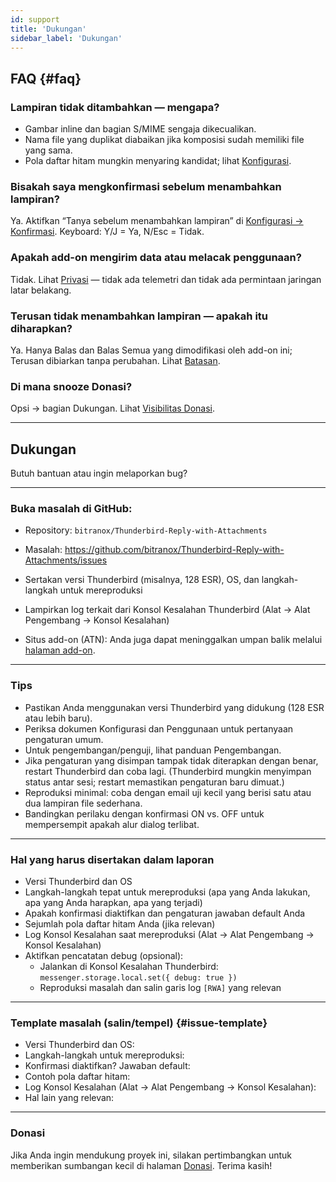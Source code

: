 ```yaml
---
id: support
title: 'Dukungan'
sidebar_label: 'Dukungan'
---
```


## FAQ {#faq}

### Lampiran tidak ditambahkan — mengapa?

- Gambar inline dan bagian S/MIME sengaja dikecualikan.
- Nama file yang duplikat diabaikan jika komposisi sudah memiliki file yang sama.
- Pola daftar hitam mungkin menyaring kandidat; lihat [Konfigurasi](configuration#blacklist-glob-patterns).

### Bisakah saya mengkonfirmasi sebelum menambahkan lampiran?

Ya. Aktifkan “Tanya sebelum menambahkan lampiran” di [Konfigurasi → Konfirmasi](configuration#confirmation). Keyboard: Y/J = Ya, N/Esc = Tidak.

### Apakah add-on mengirim data atau melacak penggunaan?

Tidak. Lihat [Privasi](privacy) — tidak ada telemetri dan tidak ada permintaan jaringan latar belakang.

### Terusan tidak menambahkan lampiran — apakah itu diharapkan?

Ya. Hanya Balas dan Balas Semua yang dimodifikasi oleh add-on ini; Terusan dibiarkan tanpa perubahan. Lihat [Batasan](usage#limitations).

### Di mana snooze Donasi?

Opsi → bagian Dukungan. Lihat [Visibilitas Donasi](configuration#donation-visibility).

---

## Dukungan

Butuh bantuan atau ingin melaporkan bug?

---

### Buka masalah di GitHub:

- Repository: `bitranox/Thunderbird-Reply-with-Attachments`
- Masalah: https://github.com/bitranox/Thunderbird-Reply-with-Attachments/issues
- Sertakan versi Thunderbird (misalnya, 128 ESR), OS, dan langkah-langkah untuk mereproduksi
- Lampirkan log terkait dari Konsol Kesalahan Thunderbird (Alat → Alat Pengembang → Konsol Kesalahan)

- Situs add-on (ATN): Anda juga dapat meninggalkan umpan balik melalui [halaman add-on](https://addons.thunderbird.net/thunderbird/addon/reply-with-attachments).

---

### Tips

- Pastikan Anda menggunakan versi Thunderbird yang didukung (128 ESR atau lebih baru).
- Periksa dokumen Konfigurasi dan Penggunaan untuk pertanyaan pengaturan umum.
- Untuk pengembangan/penguji, lihat panduan Pengembangan.
- Jika pengaturan yang disimpan tampak tidak diterapkan dengan benar, restart Thunderbird dan coba lagi. (Thunderbird mungkin menyimpan status antar sesi; restart memastikan pengaturan baru dimuat.)
- Reproduksi minimal: coba dengan email uji kecil yang berisi satu atau dua lampiran file sederhana.
- Bandingkan perilaku dengan konfirmasi ON vs. OFF untuk mempersempit apakah alur dialog terlibat.

---

### Hal yang harus disertakan dalam laporan

- Versi Thunderbird dan OS
- Langkah-langkah tepat untuk mereproduksi (apa yang Anda lakukan, apa yang Anda harapkan, apa yang terjadi)
- Apakah konfirmasi diaktifkan dan pengaturan jawaban default Anda
- Sejumlah pola daftar hitam Anda (jika relevan)
- Log Konsol Kesalahan saat mereproduksi (Alat → Alat Pengembang → Konsol Kesalahan)
- Aktifkan pencatatan debug (opsional):
  - Jalankan di Konsol Kesalahan Thunderbird: `messenger.storage.local.set({ debug: true })`
  - Reproduksi masalah dan salin garis log `[RWA]` yang relevan

---

### Template masalah (salin/tempel) {#issue-template}

- Versi Thunderbird dan OS:
- Langkah-langkah untuk mereproduksi:
- Konfirmasi diaktifkan? Jawaban default:
- Contoh pola daftar hitam:
- Log Konsol Kesalahan (Alat → Alat Pengembang → Konsol Kesalahan):
- Hal lain yang relevan:

---

### Donasi

Jika Anda ingin mendukung proyek ini, silakan pertimbangkan untuk memberikan sumbangan kecil di halaman [Donasi](donation). Terima kasih!
